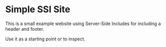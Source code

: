 # Simple SSI Site

This is a small example website using Server-Side Includes for including
a header and footer.

Use it as a starting point or to inspect.
